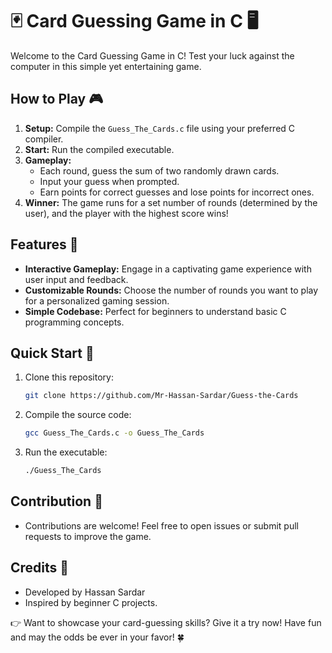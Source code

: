 # 🃏 Card Guessing Game in C 🖥️

Welcome to the Card Guessing Game in C! Test your luck against the computer in this simple yet entertaining game.

## How to Play 🎮

1. **Setup:** Compile the `Guess_The_Cards.c` file using your preferred C compiler.
2. **Start:** Run the compiled executable.
3. **Gameplay:** 
   - Each round, guess the sum of two randomly drawn cards.
   - Input your guess when prompted.
   - Earn points for correct guesses and lose points for incorrect ones.
4. **Winner:** The game runs for a set number of rounds (determined by the user), and the player with the highest score wins!

## Features 🌟

- **Interactive Gameplay:** Engage in a captivating game experience with user input and feedback.
- **Customizable Rounds:** Choose the number of rounds you want to play for a personalized gaming session.
- **Simple Codebase:** Perfect for beginners to understand basic C programming concepts.

## Quick Start 🚀

1. Clone this repository:
   ```bash
   git clone https://github.com/Mr-Hassan-Sardar/Guess-the-Cards
2. Compile the source code:
   ```bash
   gcc Guess_The_Cards.c -o Guess_The_Cards

3. Run the executable:
    ```bash
    ./Guess_The_Cards
## Contribution 🤝
- Contributions are welcome! Feel free to open issues or submit pull requests to improve the game.

## Credits 🙌
- Developed by Hassan Sardar
- Inspired by beginner C projects.


👉 Want to showcase your card-guessing skills? Give it a try now! Have fun and may the odds be ever in your favor! 🍀
